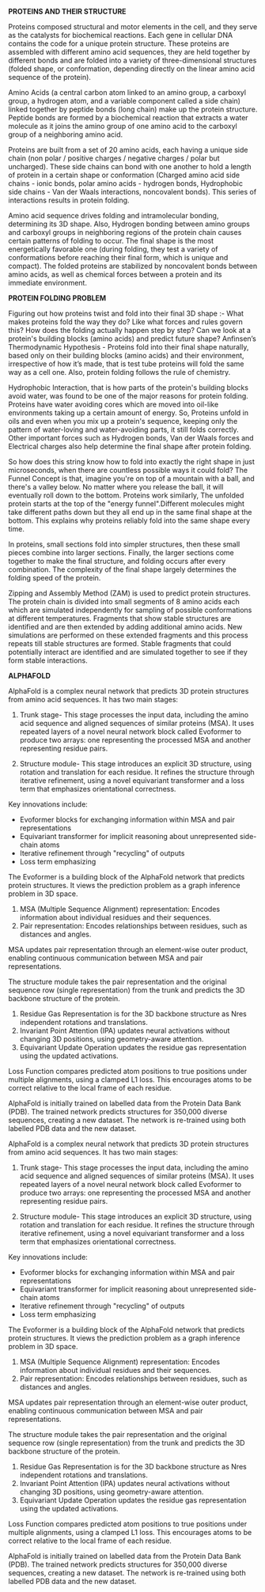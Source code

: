 **PROTEINS AND THEIR STRUCTURE**

Proteins composed structural and motor elements in the cell, and they serve as the catalysts for biochemical reactions. Each gene in cellular DNA contains the code for a unique protein structure. These proteins are assembled with different amino acid sequences, they are held together by different bonds and are folded into a variety of three-dimensional structures (folded shape, or conformation, depending directly on the linear amino acid sequence of the protein).

Amino Acids (a central carbon atom linked to an amino group, a carboxyl group, a hydrogen atom, and a variable component called a side chain) linked together by peptide bonds (long chain) make up the protein structure. Peptide bonds are formed by a biochemical reaction that extracts a water molecule as it joins the amino group of one amino acid to the carboxyl group of a neighboring amino acid.

Proteins are built from a set of 20 amino acids, each having a unique side chain (non polar / positive charges / negative charges / polar but uncharged). These side chains can bond with one another to hold a length of protein in a certain shape or conformation (Charged amino acid side chains - ionic bonds, polar amino acids - hydrogen bonds, Hydrophobic side chains - Van der Waals interactions, noncovalent bonds). This series of interactions results in protein folding. 

Amino acid sequence drives folding and intramolecular bonding, determining its 3D shape. Also, Hydrogen bonding between amino groups and carboxyl groups in neighboring regions of the protein chain causes certain patterns of folding to occur. The final shape is the most energetically favorable one (during folding, they test a variety of conformations before reaching their final form, which is unique and compact). The folded proteins are stabilized by noncovalent bonds between amino acids, as well as chemical forces between a protein and its immediate environment.

**PROTEIN FOLDING PROBLEM**

Figuring out how proteins twist and fold into their final 3D shape :-
What makes proteins fold the way they do? Like what forces and rules govern this?
How does the folding actually happen step by step?
Can we look at a protein's building blocks (amino acids) and predict future shape?
Anfinsen’s Thermodynamic Hypothesis - Proteins fold into their final shape naturally, based only on their building blocks (amino acids) and their environment, irrespective of how it’s made, that is test tube proteins will fold the same way as a cell one. Also, protein folding follows the rule of chemistry. 

Hydrophobic Interaction, that is how parts of the protein's building blocks avoid water, was found to be one of the major reasons for protein folding. Proteins have water avoiding cores which are moved into oil-like environments taking up a certain amount of energy. So, Proteins unfold in oils and even when you mix up a protein's sequence, keeping only the pattern of water-loving and water-avoiding parts, it still folds correctly. Other important forces such as Hydrogen bonds, Van der Waals forces and Electrical charges also help determine the final shape after protein folding.

So how does this string know how to fold into exactly the right shape in just microseconds, when there are countless possible ways it could fold? The Funnel Concept is that, imagine you're on top of a mountain with a ball, and there's a valley below. No matter where you release the ball, it will eventually roll down to the bottom. Proteins work similarly, The unfolded protein starts at the top of the "energy funnel".Different molecules might take different paths down but they all end up in the same final shape at the bottom. This explains why proteins reliably fold into the same shape every time.

In proteins, small sections fold into simpler structures, then these small pieces combine into larger sections. Finally, the larger sections come together to make the final structure, and folding occurs after every combination. The complexity of the final shape largely determines the folding speed of the protein. 

Zipping and Assembly Method (ZAM) is used to predict protein structures. The protein chain is divided into small segments of 8 amino acids each which are simulated independently for sampling of possible conformations at different temperatures. Fragments that show stable structures are identified and are then extended by adding additional amino acids. New simulations are performed on these extended fragments and this process repeats till stable structures are formed. Stable fragments that could potentially interact are identified and are simulated together to see if they form stable interactions.

**ALPHAFOLD**

AlphaFold is a complex neural network that predicts 3D protein structures from amino acid sequences. It has two main stages:

1. Trunk stage- This stage processes the input data, including the amino acid sequence and aligned sequences of similar proteins (MSA). It uses repeated layers of a novel neural network block called Evoformer to produce two arrays: one representing the processed MSA and another representing residue pairs.

2. Structure module- This stage introduces an explicit 3D structure, using rotation and translation for each residue. It refines the structure through iterative refinement, using a novel equivariant transformer and a loss term that emphasizes orientational correctness.

Key innovations include:

- Evoformer blocks for exchanging information within MSA and pair representations
- Equivariant transformer for implicit reasoning about unrepresented side-chain atoms
- Iterative refinement through "recycling" of outputs
- Loss term emphasizing 

The Evoformer is a building block of the AlphaFold network that predicts protein structures. It views the prediction problem as a graph inference problem in 3D space.

1. MSA (Multiple Sequence Alignment) representation: Encodes information about individual residues and their sequences.
2. Pair representation: Encodes relationships between residues, such as distances and angles.

MSA updates pair representation through an element-wise outer product, enabling continuous communication between MSA and pair representations. 

The structure module takes the pair representation and the original sequence row (single representation) from the trunk and predicts the 3D backbone structure of the protein.

1. Residue Gas Representation is for the 3D backbone structure as Nres independent rotations and translations.
2. Invariant Point Attention (IPA) updates neural activations without changing 3D positions, using geometry-aware attention.
3. Equivariant Update Operation updates the residue gas representation using the updated activations.

Loss Function compares predicted atom positions to true positions under multiple alignments, using a clamped L1 loss. This encourages atoms to be correct relative to the local frame of each residue.

AlphaFold is initially trained on labelled data from the Protein Data Bank (PDB). The trained network predicts structures for 350,000 diverse sequences, creating a new dataset. The network is re-trained using both labelled PDB data and the new dataset.


AlphaFold is a complex neural network that predicts 3D protein structures from amino acid sequences. It has two main stages:

1. Trunk stage- This stage processes the input data, including the amino acid sequence and aligned sequences of similar proteins (MSA). It uses repeated layers of a novel neural network block called Evoformer to produce two arrays: one representing the processed MSA and another representing residue pairs.

2. Structure module- This stage introduces an explicit 3D structure, using rotation and translation for each residue. It refines the structure through iterative refinement, using a novel equivariant transformer and a loss term that emphasizes orientational correctness.

Key innovations include:

- Evoformer blocks for exchanging information within MSA and pair representations
- Equivariant transformer for implicit reasoning about unrepresented side-chain atoms
- Iterative refinement through "recycling" of outputs
- Loss term emphasizing 

The Evoformer is a building block of the AlphaFold network that predicts protein structures. It views the prediction problem as a graph inference problem in 3D space.

1. MSA (Multiple Sequence Alignment) representation: Encodes information about individual residues and their sequences.
2. Pair representation: Encodes relationships between residues, such as distances and angles.

MSA updates pair representation through an element-wise outer product, enabling continuous communication between MSA and pair representations. 

The structure module takes the pair representation and the original sequence row (single representation) from the trunk and predicts the 3D backbone structure of the protein.

1. Residue Gas Representation is for the 3D backbone structure as Nres independent rotations and translations.
2. Invariant Point Attention (IPA) updates neural activations without changing 3D positions, using geometry-aware attention.
3. Equivariant Update Operation updates the residue gas representation using the updated activations.

Loss Function compares predicted atom positions to true positions under multiple alignments, using a clamped L1 loss. This encourages atoms to be correct relative to the local frame of each residue.

AlphaFold is initially trained on labelled data from the Protein Data Bank (PDB). The trained network predicts structures for 350,000 diverse sequences, creating a new dataset. The network is re-trained using both labelled PDB data and the new dataset.
